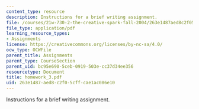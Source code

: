 ```yaml
---
content_type: resource
description: Instructions for a brief writing assignment.
file: /courses/21w-730-2-the-creative-spark-fall-2004/263e1487aed8c2f05cffcae1ac086e10_homework_3.pdf
file_type: application/pdf
learning_resource_types:
- Assignments
license: https://creativecommons.org/licenses/by-nc-sa/4.0/
ocw_type: OCWFile
parent_title: Assignments
parent_type: CourseSection
parent_uid: bc95e690-5ceb-0919-503e-cc37d34ee356
resourcetype: Document
title: homework_3.pdf
uid: 263e1487-aed8-c2f0-5cff-cae1ac086e10
---
```

Instructions for a brief writing assignment.